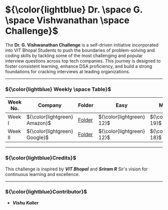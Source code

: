 # ${\color{lightblue} Dr. \space G. \space Vishwanathan \space Challenge}$

The **Dr. G. Vishwanathan Challenge** is a self-driven initiative incorporated into VIT Bhopal Students to push the boundaries of problem-solving and coding skills by tackling some of the most challenging and popular interview questions across top tech companies. This journey is designed to foster consistent learning, enhance DSA proficiency, and build a strong foundations for cracking interviews at leading organizations.


---

### ${\color{lightblue} Weekly \space Table}$

| Week No. | Company | Folder | Easy | Medium | Hard | 
|-|-|-|-|-|-|
| Week I | ${\color{lightgreen} Amazon}$ | [Folder](https://github.com/VishuKalier2003/DrGVishwanathanChallengen/tree/main/Amazon) | ${\color{lightgreen} 12}$ | ${\color{yellow} 19}$ | ${\color{red} 10}$ |
| Week II | ${\color{lightgreen} Google}$ | [Folder](https://github.com/VishuKalier2003/DrGVishwanathanChallengen/tree/main/Google) | ${\color{lightgreen} 12}$ | ${\color{yellow} 18}$ | ${\color{red} 15}$ |

---

### ${\color{lightblue}Credits}$

This challenge is inspired by ***VIT Bhopal*** and ***Sriram R*** Sir's vision for continuous learning and excellence.

---

### ${\color{lightblue}Contributor}$

- ***Vishu Kalier***

